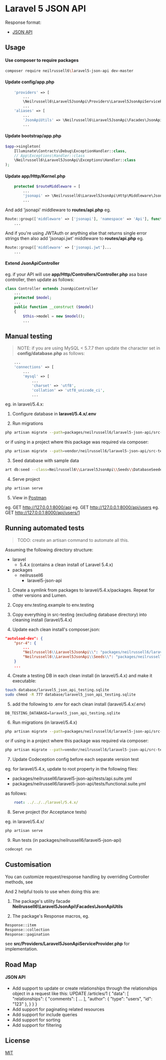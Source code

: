 Laravel 5 JSON API
==================

Response format:

* [JSON API](http://jsonapi.org/format/)

Usage
-----

#### Use composer to require packages

```bash
composer require neilrussell6\laravel5-json-api dev-master
```

#### Update config/app.php

```php
    'providers' => [
        ...
        \Neilrussell6\Laravel5JsonApi\Providers\Laravel5JsonApiServiceProvider::class,
        ...
    'aliases' => [
        ...
        'JsonApiUtils' => \Neilrussell6\Laravel5JsonApi\Facades\JsonApiUtils::class
        ...
```

#### Update bootstrap/app.php

```php
$app->singleton(
    Illuminate\Contracts\Debug\ExceptionHandler::class,
    // App\Exceptions\Handler::class
    \Neilrussell6\Laravel5JsonApi\Exceptions\Handler::class
);
```

#### Update app/Http/Kernel.php

```php
    protected $routeMiddleware = [
        ...
        'jsonapi' => \Neilrussell6\Laravel5JsonApi\Http\Middleware\JsonApi::class,
        ...
```

And add 'jsonapi' middleware to **routes/api.php** eg.

```php
Route::group(['middleware' => ['jsonapi'], 'namespace' => 'Api'], function () {
    ...
```

And if you're using JWTAuth or anything else that returns single error strings then also add 'jsonapi.jwt' middleware to **routes/api.php** eg.

```php
Route::group(['middleware' => ['jsonapi.jwt']...
    ...
```

#### Extend JsonApiController

eg. if your API will use **app/Http/Controllers/Controller.php** asa base controller, then update as follows:

```php
class Controller extends JsonApiController
    ...
    protected $model;
    ...
    public function __construct ($model)
    {
        $this->model = new $model();
        ...
```

Manual testing
--------------

> NOTE: if you are using MySQL < 5.7.7 then update the character set in **config/database.php** as follows:

```php
    ...
    'connections' => [
        ...
        'mysql' => [
            ...
            'charset' => 'utf8',
            'collation' => 'utf8_unicode_ci',
            ...
```

eg. in laravel/5.4.x:

1) Configure database in **laravel/5.4.x/.env**

2) Run migrations

```bash
php artisan migrate --path=packages/neilrussell6/laravel5-json-api/src-testing/database/migrations
```

or if using in a project where this package was required via composer:

```bash
php artisan migrate --path=vendor/neilrussell6/laravel5-json-api/src-testing/database/migrations
```

3) Seed database with sample data

```bash
art db:seed --class=Neilrussell6\\Laravel5JsonApi\\Seeds\\DatabaseSeeder
```

4) Serve project

```bash
php artisan serve
```

5) View in [Postman](https://chrome.google.com/webstore/detail/postman/fhbjgbiflinjbdggehcddcbncdddomop?hl=en)

eg. GET http://127.0.0.1:8000/api
eg. GET http://127.0.0.1:8000/api/users
eg. GET http://127.0.0.1:8000/api/users/1

Running automated tests
-----------------------
      
> TODO: create an artisan command to automate all this.

Assuming the following directory structure:

 * laravel
    * 5.4.x (contains a clean install of Laravel 5.4.x)
 * packages
    * neilrussell6
        * laravel5-json-api

1) Create a symlink from packages to  laravel/5.4.x/packages.
   Repeat for other versions and Lumen.

2) Copy env.testing.example to env.testing

3) Copy everything in src-testing (excluding database directory) into cleaning install (laravel/5.4.x)

4) Update each clean install's composer.json:

```json
"autoload-dev": {
    "psr-4": {
        ...
        "Neilrussell6\\Laravel5JsonApi\\": "packages/neilrussell6/laravel5-json-api/src/",
        "Neilrussell6\\Laravel5JsonApi\\Seeds\\": "packages/neilrussell6/laravel5-json-api/src-testing/database/seeds/"
    }
    ...
```

4) Create a testing DB in each clean install (in laravel/5.4.x) and make it executable:

```bash
touch database/laravel5_json_api_testing.sqlite
sudo chmod -R 777 database/laravel5_json_api_testing.sqlite
```

5) add the following to .env for each clean install (laravel/5.4.x/.env)

```
DB_TESTING_DATABASE=laravel5_json_api_testing.sqlite
```

6) Run migrations (in laravel/5.4.x)

```bash
php artisan migrate --path=packages/neilrussell6/laravel5-json-api/src-testing/database/migrations --database=sqlite_testing
```

or if using in a project where this package was required via composer:

```bash
php artisan migrate --path=vendor/neilrussell6/laravel5-json-api/src-testing/database/migrations --database=sqlite_testing
```

7) Update Codeception config before each separate version test

eg. for laravel/5.4.x, update to root property in the following files:

* packages/neilrussell6/laravel5-json-api/tests/api.suite.yml
* packages/neilrussell6/laravel5-json-api/tests/functional.suite.yml

as follows:

```yml
    root: ../../../laravel/5.4.x/
```

8) Serve project (for Acceptance tests)

eg. in laravel/5.4.x/

```bash
php artisan serve
```

9) Run tests (in packages/neilrussell6/laravel5-json-api)

```bash
codecept run
```

Customisation
-------------

You can customize request/response handling by overriding Controller methods, see

And 2 helpful tools to use when doing this are:

1) The package's utility facade **Neilrussell6\Laravel5JsonApi\Facades\JsonApiUtils**

2) The package's Response macros, eg.

```php
Response::item
Response::collection
Response::pagination
```

see **src/Providers/Laravel5JsonApiServiceProvider.php** for implementation.

Road Map
--------

#### JSON API

* Add support to update or create relationships through the relationships object in a request like this:
  UPDATE /articles/1
  {
    "data": [
      "relationships": {
        "comments": [ ... ],
        "author": { "type": "users", "id": "123" },
      }
    }
  }  
* Add support for paginating related resources
* Add support for include queries
* Add support for sorting
* Add support for filtering

License
-------

[MIT](https://github.com/neilrussell6/markdown-it-code-embed/blob/master/LICENSE)

